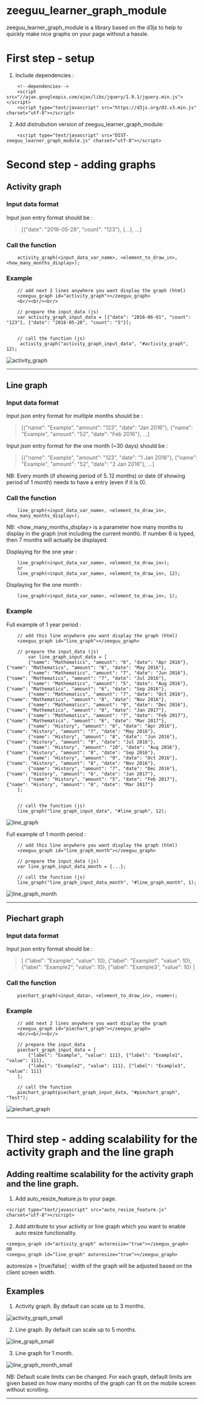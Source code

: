 # zeeguu_learner_graph_module

zeeguu_learner_graph_module is a library based on the d3js to help to quickly make nice graphs on your page without a hassle.

# First step - setup

1) Include dependencies :
    
```
    <!--dependencies-->
    <script src="//ajax.googleapis.com/ajax/libs/jquery/1.9.1/jquery.min.js"></script>
    <script type="text/javascript" src="https://d3js.org/d3.v3.min.js" charset="utf-8"></script>
```

2) Add distrubution version of zeeguu_learner_graph_module:
```
    <script type="text/javascript" src="DIST-zeeguu_learner_graph_module.js" charset="utf-8"></script>
```

# Second step - adding graphs

## Activity graph
### Input data format
Input json entry format should be :
> [{"date": "2016-05-28", "count": "123"}, {...}, ...]

### Call the function
```
    activity_graph(<input_data_var_name>, <element_to_draw_in>, <how_many_months_display>);
```

### Example
```
    // add next 2 lines anywhere you want display the graph (html)
    <zeeguu_graph id="activity_graph"></zeeguu_graph>
    <br/><br/><br/>
```
```
    // prepare the input_data (js)
    var activity_graph_input_data = [{"date": "2016-06-01", "count": "123"}, {"date": "2016-05-28", "count": "5"}];
    
    
    // call the function (js)
     activity_graph("activity_graph_input_data", "#activity_graph", 12);
```

![activity_graph](http://gdurl.com/cTmc)

----------------

## Line graph
### Input data format
Input json entry format for multiple months should be :
> [{"name": "Example", "amount": "123", "date": "Jan 2016"}, {"name": "Example", "amount": "52", "date": "Feb 2016"}, ...]

Input json entry format for the one month (~30 days) should be :
> [{"name": "Example", "amount": "123", "date": "1 Jan 2016"}, {"name": "Example", "amount": "52", "date": "2 Jan 2016"}, ...]

NB: Every month (if showing period of 5..12 months) or date (if showing period of 1 month) needs to have a entry (even if it is 0). 

### Call the function
```
    line_graph(<input_data_var_name>, <element_to_draw_in>, <how_many_months_display>);
```

NB: <how_many_months_display> is a parameter how many months to display in the graph (not including the current month). If number 6 is typed, then 7 months will actually be displayed.

 Displaying for the one year :   
```
    line_graph(<input_data_var_name>, <element_to_draw_in>);
    or
    line_graph(<input_data_var_name>, <element_to_draw_in>, 12);
```
 
 Displaying for the one month :  
```
    line_graph(<input_data_var_name>, <element_to_draw_in>, 1);
```

### Example 
Full example of 1 year period :
```
    // add this line anywhere you want display the graph (html)
    <zeeguu_graph id="line_graph"></zeeguu_graph>
```
```
    // prepare the input_data (js)
        var line_graph_input_data = [
        {"name": "Mathematics", "amount": "6", "date": "Apr 2016"}, {"name": "Mathematics", "amount": "6", "date": "May 2016"}, 
        {"name": "Mathematics", "amount": "7", "date": "Jun 2016"}, {"name": "Mathematics", "amount": "7", "date": "Jul 2016"}, 
        {"name": "Mathematics", "amount": "5", "date": "Aug 2016"}, {"name": "Mathematics", "amount": "6", "date": "Sep 2016"}, 
        {"name": "Mathematics", "amount": "7", "date": "Oct 2016"}, {"name": "Mathematics", "amount": "8", "date": "Nov 2016"}, 
        {"name": "Mathematics", "amount": "9", "date": "Dec 2016"}, {"name": "Mathematics", "amount": "8", "date": "Jan 2017"}, 
        {"name": "Mathematics", "amount": "7", "date": "Feb 2017"}, {"name": "Mathematics", "amount": "6", "date": "Mar 2017"}, 
        {"name": "History", "amount": "6", "date": "Apr 2016"}, {"name": "History", "amount": "7", "date": "May 2016"}, 
        {"name": "History", "amount": "8", "date": "Jun 2016"}, {"name": "History", "amount": "9", "date": "Jul 2016"},
        {"name": "History", "amount": "10", "date": "Aug 2016"}, {"name": "History", "amount": "8", "date": "Sep 2016"},
        {"name": "History", "amount": "9", "date": "Oct 2016"}, {"name": "History", "amount": "8", "date": "Nov 2016"},
        {"name": "History", "amount": "7", "date": "Dec 2016"}, {"name": "History", "amount": "6", "date": "Jan 2017"},
        {"name": "History", "amount": "5", "date": "Feb 2017"}, {"name": "History", "amount": "6", "date": "Mar 2017"}
    ];
    
     
    // call the function (js)
    line_graph("line_graph_input_data", "#line_graph", 12);
```

![line_graph](http://gdurl.com/avgr)

Full example of 1 month period :
```
    // add this line anywhere you want display the graph (html)
    <zeeguu_graph id="line_graph_month"></zeeguu_graph>
```
```
    // prepare the input_data (js)
    var line_graph_input_data_month = {...};
     
    // call the function (js)
    line_graph("line_graph_input_data_month", "#line_graph_month", 1);
```

![line_graph_month](http://gdurl.com/iJLd)

----------------

## Piechart graph
### Input data format
Input json entry format should be :
>[  {"label": "Example", "value": 10}, {"label": "Example1", "value": 10}, {"label": "Example2", "value": 10}, {"label": "Example3", "value": 10} ]

### Call the function
```
    piechart_graph(<input_data>, <element_to_draw_in>, <name>);
```

### Example
```
    // add next 2 lines anywhere you want display the graph
    <zeeguu_graph id="piechart_graph"></zeeguu_graph>
    <br/><br/><br/>
```
```
    // prepare the input_data
    piechart_graph_input_data = [
        {"label": "Example", "value": 111}, {"label": "Example1", "value": 111},
        {"label": "Example2", "value": 111}, {"label": "Example3", "value": 111}
    ];

    // call the function
    piechart_graph(piechart_graph_input_data, "#piechart_graph", "Test");
```

![piechart_graph](http://gdurl.com/OSsX)

----------------

# Third step - adding scalability for the activity graph and the line graph
## Adding realtime scalability for the activity graph and the line graph.  

1) Add auto_resize_feature.js to your page.
```
<script type="text/javascript" src="auto_resize_feature.js" charset="utf-8"></script>
```

2) Add attribute to your activity or line graph which you want to enable auto resize functionality.
```
<zeeguu_graph id="activity_graph" autoresize="true"></zeeguu_graph>
OR
<zeeguu_graph id="line_graph" autoresize="true"></zeeguu_graph>
```

autoresize = [true/false] : width of the graph will be adjusted based on the client screen width.

## Examples

1) Activity graph. By default can scale up to 3 months.

![activity_graph_small](http://gdurl.com/DoOK)

2) Line graph. By default can scale up to 5 months.

![line_graph_small](http://gdurl.com/ce3s)

3) Line graph for 1 month.

![line_graph_month_small](http://gdurl.com/DjAM)

NB: Default scale limits can be changed. For each graph, default limits are given based on how many months of the graph can fit on the mobile screen without scrolling.

----------------



